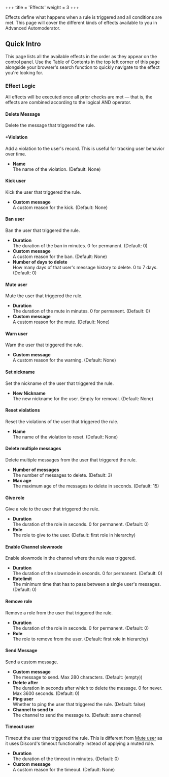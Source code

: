 +++
title = 'Effects'
weight = 3
+++

Effects define what happens when a rule is triggered and all conditions are met. This page will cover the different
kinds of effects available to you in Advanced Automoderator.

<!--more-->

## Quick Intro

This page lists all the available effects in the order as they appear on the control panel. Use the Table of Contents
in the top left corner of this page alongside your browser's search function to quickly navigate to the effect you're
looking for.

### Effect Logic

All effects will be executed once all prior checks are met — that is, the effects are combined according to the logical
AND operator.

#### Delete Message

Delete the message that triggered the rule.

#### +Violation

Add a violation to the user's record. This is useful for tracking user behavior over time.

- **Name**<br>
    The name of the violation. (Default: None)

#### Kick user

Kick the user that triggered the rule.

- **Custom message**<br>
    A custom reason for the kick. (Default: None)

#### Ban user

Ban the user that triggered the rule.

- **Duration**<br>
    The duration of the ban in minutes. 0 for permanent. (Default: 0)
- **Custom message**<br>
    A custom reason for the ban. (Default: None)
- **Number of days to delete**<br>
    How many days of that user's message history to delete. 0 to 7 days. (Default: 0)

#### Mute user

Mute the user that triggered the rule.

- **Duration**<br>
    The duration of the mute in minutes. 0 for permanent. (Default: 0)
- **Custom message**<br>
    A custom reason for the mute. (Default: None)

#### Warn user

Warn the user that triggered the rule.

- **Custom message**<br>
    A custom reason for the warning. (Default: None)

#### Set nickname

Set the nickname of the user that triggered the rule.

- **New Nickname**<br>
    The new nickname for the user. Empty for removal. (Default: None)

#### Reset violations

Reset the violations of the user that triggered the rule.

- **Name**<br>
    The name of the violation to reset. (Default: None)

#### Delete multiple messages

Delete multiple messages from the user that triggered the rule.

- **Number of messages**<br>
    The number of messages to delete. (Default: 3)
- **Max age**<br>
    The maximum age of the messages to delete in seconds. (Default: 15)

#### Give role

Give a role to the user that triggered the rule.

- **Duration**<br>
    The duration of the role in seconds. 0 for permanent. (Default: 0)
- **Role**<br>
    The role to give to the user. (Default: first role in hierarchy)

#### Enable Channel slowmode

Enable slowmode in the channel where the rule was triggered.

- **Duration**<br>
    The duration of the slowmode in seconds. 0 for permanent. (Default: 0)
- **Ratelimit**<br>
    The minimum time that has to pass between a single user's messages. (Default: 0)

#### Remove role

Remove a role from the user that triggered the rule.

- **Duration**<br>
    The duration of the role in seconds. 0 for permanent. (Default: 0)
- **Role**<br>
    The role to remove from the user. (Default: first role in hierarchy)

#### Send Message

Send a custom message.

- **Custom message**<br>
    The message to send. Max 280 characters. (Default: (empty))
- **Delete after**<br>
    The duration in seconds after which to delete the message. 0 for never. Max 3600 seconds. (Default: 0)
- **Ping user**<br>
    Whether to ping the user that triggered the rule. (Default: false)
- **Channel to send to**<br>
    The channel to send the message to. (Default: same channel)

#### Timeout user

Timeout the user that triggered the rule. This is different from [Mute user](#mute-user) as it uses Discord's timeout
functionality instead of applying a muted role.

- **Duration**<br>
    The duration of the timeout in minutes. (Default: 0)
- **Custom message**<br>
    A custom reason for the timeout. (Default: None)
